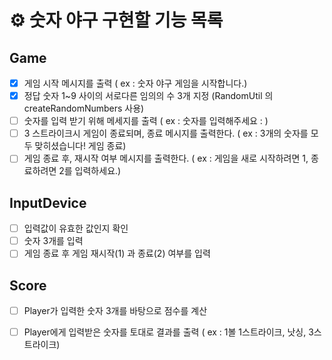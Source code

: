 # ⚙️ 숫자 야구 구현할 기능 목록

## Game
 - [x] 게임 시작 메시지를 출력 ( ex : 숫자 야구 게임을 시작합니다.)
 - [x] 정답 숫자 1~9 사이의 서로다른 임의의 수 3개 지정 (RandomUtil 의 createRandomNumbers 사용)
 - [ ] 숫자를 입력 받기 위해 메세지를 출력 ( ex : 숫자를 입력해주세요 : )
 - [ ] 3 스트라이크시 게임이 종료되며, 종료 메시지를 출력한다. ( ex : 3개의 숫자를 모두 맞히셨습니다! 게임 종료)
 - [ ] 게임 종료 후, 재시작 여부 메시지를 출력한다. ( ex : 게임을 새로 시작하려면 1, 종료하려면 2를 입력하세요.)

## InputDevice
 - [ ] 입력값이 유효한 값인지 확인
 - [ ] 숫자 3개를 입력
 - [ ] 게임 종료 후 게임 재시작(1) 과 종료(2) 여부를 입력

## Score
 - [ ] Player가 입력한 숫자 3개를 바탕으로 점수를 계산
 - [ ] Player에게 입력받은 숫자를 토대로 결과를 출력 ( ex : 1볼 1스트라이크, 낫싱, 3스트라이크)


